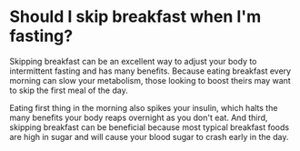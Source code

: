 # Should I skip breakfast when I'm fasting?

Skipping breakfast can be an excellent way to adjust your body to intermittent fasting and has many benefits. Because eating breakfast every morning can slow your metabolism, those looking to boost theirs may want to skip the first meal of the day.

Eating first thing in the morning also spikes your insulin, which halts the many benefits your body reaps overnight as you don't eat. And third, skipping breakfast can be beneficial because most typical breakfast foods are high in sugar and will cause your blood sugar to crash early in the day.